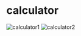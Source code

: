 # calculator

![calculator1](https://user-images.githubusercontent.com/81948142/168204644-4fa4be45-9795-4c14-93e8-5364a02ec578.JPG)
![calculator2](https://user-images.githubusercontent.com/81948142/168204653-8af36710-50cb-48b2-8824-48e70eaa9068.JPG)
